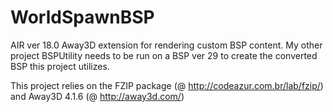 # WorldSpawnBSP
AIR ver 18.0 Away3D extension for rendering custom BSP content. My other project BSPUtility needs to be run on a BSP ver 29 to create the converted BSP this project utilizes. 

This project relies on the FZIP package (@ http://codeazur.com.br/lab/fzip/) and Away3D 4.1.6 (@ http://away3d.com/)
